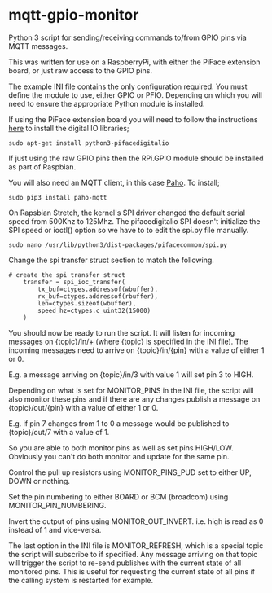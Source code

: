 mqtt-gpio-monitor
=================

Python 3 script for sending/receiving commands to/from GPIO pins via MQTT messages.

This was written for use on a RaspberryPi, with either the PiFace extension board, or just raw access to the GPIO pins. 

The example INI file contains the only configuration required. You must define the module to use, either GPIO or PFIO. Depending on which you will need to ensure the appropriate Python module is installed.

If using the PiFace extension board you will need to follow the instructions [here](http://piface.github.io/pifacedigitalio/installation.html) to install the digital IO libraries;

    sudo apt-get install python3-pifacedigitalio

If just using the raw GPIO pins then the RPi.GPIO module should be installed as part of Raspbian.

You will also need an MQTT client, in this case [Paho](https://pypi.python.org/pypi/paho-mqtt/0.9). To install;

    sudo pip3 install paho-mqtt

On Rapsbian Stretch, the kernel's SPI driver changed the default serial speed from 500Khz to 125Mhz.   The pifacedigitalio SPI doesn't initialize the SPI speed or ioctl() option so we have to to edit the spi.py file manually.

    sudo nano /usr/lib/python3/dist-packages/pifacecommon/spi.py

Change the spi transfer struct section to match the following.

    # create the spi transfer struct
        transfer = spi_ioc_transfer(
            tx_buf=ctypes.addressof(wbuffer),
            rx_buf=ctypes.addressof(rbuffer),
            len=ctypes.sizeof(wbuffer),
            speed_hz=ctypes.c_uint32(15000)
        )

You should now be ready to run the script. It will listen for incoming messages on {topic}/in/+ (where {topic} is specified in the INI file). The incoming messages need to arrive on {topic}/in/{pin} with a value of either 1 or 0. 

E.g. a message arriving on {topic}/in/3 with value 1 will set pin 3 to HIGH. 

Depending on what is set for MONITOR_PINS in the INI file, the script will also monitor these pins and if there are any changes publish a message on {topic}/out/{pin} with a value of either 1 or 0.

E.g. if pin 7 changes from 1 to 0 a message would be published to {topic}/out/7 with a value of 1.

So you are able to both monitor pins as well as set pins HIGH/LOW. Obviously you can't do both monitor and update for the same pin.

Control the pull up resistors using MONITOR_PINS_PUD set to either UP, DOWN or nothing.

Set the pin numbering to either BOARD or BCM (broadcom) using MONITOR_PIN_NUMBERING.

Invert the output of pins using MONITOR_OUT_INVERT.  i.e. high is read as 0 instead of 1 and vice-versa.

The last option in the INI file is MONITOR_REFRESH, which is a special topic the script will subscribe to if specified. Any message arriving on that topic will trigger the script to re-send publishes with the current state of all monitored pins. This is useful for requesting the current state of all pins if the calling system is restarted for example.
